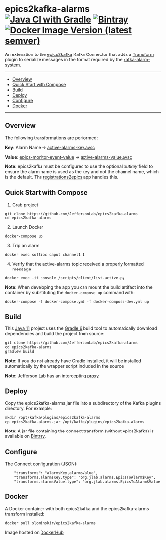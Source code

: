 # epics2kafka-alarms [![Java CI with Gradle](https://github.com/JeffersonLab/epics2kafka-alarms/workflows/Java%20CI%20with%20Gradle/badge.svg)](https://github.com/JeffersonLab/epics2kafka-alarms/actions?query=workflow%3A%22Java+CI+with+Gradle%22) [![Bintray](https://img.shields.io/bintray/v/slominskir/maven/epics2kafka-alarms?label=Bintray)](https://bintray.com/slominskir/maven/epics2kafka-alarms) [![Docker Image Version (latest semver)](https://img.shields.io/docker/v/slominskir/epics2kafka-alarms?sort=semver&label=DockerHub)](https://hub.docker.com/r/slominskir/epics2kafka-alarms)
An extenstion to the [epics2kafka](https://github.com/JeffersonLab/epics2kafka) Kafka Connector that adds a [Transform](https://kafka.apache.org/documentation.html#connect_transforms) plugin to serialize messages in the format required by the [kafka-alarm-system](https://github.com/JeffersonLab/kafka-alarm-system).

---
- [Overview](https://github.com/JeffersonLab/kafka-alarm-system#overview)
- [Quick Start with Compose](https://github.com/JeffersonLab/kafka-alarm-system#quick-start-with-compose)
- [Build](https://github.com/JeffersonLab/kafka-alarm-system#build)
- [Deploy](https://github.com/JeffersonLab/kafka-alarm-system#deploy)
- [Configure](https://github.com/JeffersonLab/kafka-alarm-system#configure)
- [Docker](https://github.com/JeffersonLab/kafka-alarm-system#docker)
---

## Overview
The following transformations are performed:

**Key**: Alarm Name -> [active-alarms-key.avsc](https://github.com/JeffersonLab/kafka-alarm-system/blob/master/config/subject-schemas/active-alarms-key.avsc)

**Value**: [epics-monitor-event-value](https://github.com/JeffersonLab/epics2kafka/blob/master/src/main/java/org/jlab/kafka/connect/CASourceTask.java#L42-L54) -> [active-alarms-value.avsc](https://github.com/JeffersonLab/kafka-alarm-system/blob/master/config/subject-schemas/active-alarms-value.avsc)

**Note**: epics2kafka must be configured to use the optional _outkey_ field to ensure the alarm name is used as the key and not the channel name, which is the default.  The [registrations2epics](https://github.com/JeffersonLab/registrations2epics) app handles this.

## Quick Start with Compose 
1. Grab project
```
git clone https://github.com/JeffersonLab/epics2kafka-alarms
cd epics2kafka-alarms
```
2. Launch Docker
```
docker-compose up
```
3. Trip an alarm
```
docker exec softioc caput channel1 1
```
4. Verify that the active-alarms topic received a properly formatted message 
```
docker exec -it console /scripts/client/list-active.py
```

**Note**: When developing the app you can mount the build artifact into the container by substituting the `docker-compose up` command with:
```
docker-compose -f docker-compose.yml -f docker-compose-dev.yml up
```

## Build
This [Java 11](https://adoptopenjdk.net/) project uses the [Gradle 6](https://gradle.org/) build tool to automatically download dependencies and build the project from source:

```
git clone https://github.com/JeffersonLab/epics2kafka-alarms
cd epics2kafka-alarms
gradlew build
```
**Note**: If you do not already have Gradle installed, it will be installed automatically by the wrapper script included in the source

**Note**: Jefferson Lab has an intercepting [proxy](https://gist.github.com/slominskir/92c25a033db93a90184a5994e71d0b78)
## Deploy
Copy the epics2kafka-alarms.jar file into a subdirectory of the Kafka plugins directory.  For example:
```
mkdir /opt/kafka/plugins/epics2kafka-alarms
cp epics2kafka-alarms.jar /opt/kafka/plugins/epics2kafka-alarms
```
**Note**: A jar file containing the connect transform (without epics2kafka) is available on [Bintray](https://dl.bintray.com/slominskir/maven/org/jlab/kafka/connect/transform/epics2kafka-alarms/).
## Configure
The Connect configuration (JSON):
```
    "transforms": "alarmsKey,alarmsValue",
    "transforms.alarmsKey.type": "org.jlab.alarms.EpicsToAlarm$Key",
    "transforms.alarmsValue.type": "org.jlab.alarms.EpicsToAlarm$Value
```
## Docker
A Docker container with both epics2kafka and the epics2kafka-alarms transform installed:
```
docker pull slominskir/epics2kafka-alarms
```
Image hosted on [DockerHub](https://hub.docker.com/r/slominskir/epics2kafka-alarms)
